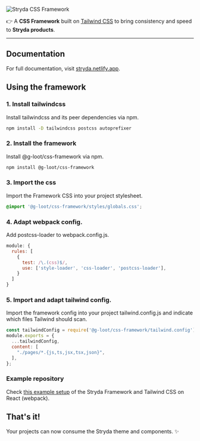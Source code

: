 ![Stryda CSS Framework](https://res.cloudinary.com/gloot/image/upload/v1673531083/Stryda/logos/stryda-logo-dark-png.png)

👉 A **CSS Framework** built on [Tailwind CSS](https://www.npmjs.com/package/tailwindcss) to bring consistency and speed to **Stryda products**.

------

## Documentation

For full documentation, visit [stryda.netlify.app](https://stryda.netlify.app/).

## Using the framework

### 1. Install tailwindcss

Install tailwindcss and its peer dependencies via npm.

```bash
npm install -D tailwindcss postcss autoprefixer
```

### 2. Install the framework

Install @g-loot/css-framework via npm.

```bash
npm install @g-loot/css-framework
```

### 3. Import the css

Import the Framework CSS into your project stylesheet.

```css
@import '@g-loot/css-framework/styles/globals.css';
```

### 4. Adapt webpack config.

Add postcss-loader to webpack.config.js.

```js
module: {
  rules: [
    {
      test: /\.(css)$/,
      use: ['style-loader', 'css-loader', 'postcss-loader'],
    }
  ]
}
```

### 5. Import and adapt tailwind config.

Import the framework config into your project tailwind.config.js and indicate which files Tailwind should scan.

```js
const tailwindConfig = require('@g-loot/css-framework/tailwind.config');
module.exports = {
  ...tailwindConfig,
  content: [
    "./pages/*.{js,ts,jsx,tsx,json}",
  ],
};
```

### Example repository

Check [this example setup](https://stackblitz.com/edit/stryda) of the Stryda Framework and Tailwind CSS on React (webpack).

## That's it!

Your projects can now consume the Stryda theme and components. ✨

